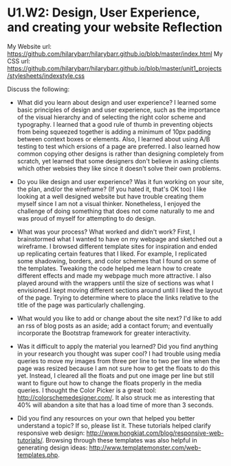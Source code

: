# U1.W2: Design, User Experience, and creating your website Reflection

My Website url: https://github.com/hilarybarr/hilarybarr.github.io/blob/master/index.html
My CSS url: https://github.com/hilarybarr/hilarybarr.github.io/blob/master/unit1_projects/stylesheets/indexstyle.css

Discuss the following:

* What did you learn about design and user experience? 
I learned some basic principles of design and user experience, such as the importance of the visual hierarchy and of selecting the right color scheme and typography. I learned that a good rule of thumb in preventing objects from being squeezed together is adding a minimum of 10px padding between context boxes or elements. Also, I learned about using A/B testing to test which ersions of a page are preferred. I also learned how common copying other designs is rather than designing completely from scratch, yet learned that some designers don't believe in asking clients which other websies they like since it doesn't solve their own problems. 


* Do you like design and user experience? Was it fun working on your site, the plan, and/or the wireframe? (If you hated it, that's OK too)
I like looking at a well designed website but have trouble creating them myself since I am not a visual thinker. Nonetheless, I enjoyed the challenge of doing something that does not come naturally to me and was proud of myself for attempting to do design.

* What was your process? What worked and didn't work?
First, I brainstormed what I wanted to have on my webpage and sketched out a wireframe. I browsed different template sites for inspiration and ended up replicating certain features that I liked. For example, I replicated some shadowing, borders, and color schemes that I found on some of the templates. Tweaking the code helped me learn how to create different effects and made my webpage much more attractive. I also played around with the wrappers until the size of sections was what I envisioned.I kept moving different sections around until I liked the layout of the page. Trying to determine where to place the links relative to the title of the page was particularly challenging.


* What would you like to add or change about the site next?
I'd like to add an rss of blog posts as an aside; add a contact forum; and eventually incorporate the Bootstrap framework for greater interactivity.


* Was it difficult to apply the material you learned? Did you find anything in your research you thought was super cool?
I had trouble using media queries to move my images from three per line to two per line when the page was resized because I am not sure how to get the floats to do this yet. Instead, I cleared all the floats and put one image per line but still want to figure out how to change the floats properly in the media queries. I thought the Color Picker is a great tool: http://colorschemedesigner.com/. It also struck me as interesting that 40% will abandon a site that has a load time of more than 3 seconds. 


* Did you find any resources on your own that helped you better understand a topic? If so, please list it.
These tutorials helped clarify responsive web design: http://www.hongkiat.com/blog/responsive-web-tutorials/. Browsing through these templates was also helpful in generating design ideas: http://www.templatemonster.com/web-templates.php. 